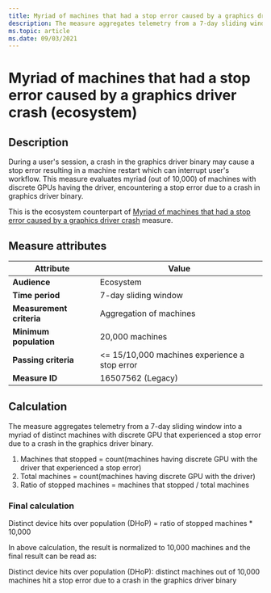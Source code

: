 ```yaml
---
title: Myriad of machines that had a stop error caused by a graphics driver crash (ecosystem)
description: The measure aggregates telemetry from a 7-day sliding window into a myriad of distinct machines with discrete GPU that experienced a bluescreen caused by a crash in the graphics driver binary (Ecosystem)
ms.topic: article
ms.date: 09/03/2021
---
```


# Myriad of machines that had a stop error caused by a graphics driver crash (ecosystem)

## Description

During a user's session, a crash in the graphics driver binary may cause a stop error resulting in a machine restart which can interrupt user's workflow. This measure evaluates myriad (out of 10,000) of machines with discrete GPUs having the driver, encountering a stop error due to a crash in graphics driver binary.

This is the ecosystem counterpart of [Myriad of machines that had a stop error caused by a graphics driver crash](./myriad-of-machines-that-had-blue-screen-caused-by-crash-in-graphics-driver-binary-discrete-standard.md) measure.

## Measure attributes

| Attribute | Value |
|--|--|
| **Audience** | Ecosystem |
| **Time period** | 7-day sliding window |
| **Measurement criteria** | Aggregation of machines |
| **Minimum population** | 20,000 machines |
| **Passing criteria** | <= 15/10,000 machines experience a stop error |
| **Measure ID** | 16507562 (Legacy)|

## Calculation

The measure aggregates telemetry from a 7-day sliding window into a myriad of distinct machines with discrete GPU that experienced a stop error due to a crash in the graphics driver binary.

1. Machines that stopped = count(machines having discrete GPU with the driver that experienced a stop error)
1. Total machines = count(machines having discrete GPU with the driver)
1. Ratio of stopped machines = machines that stopped / total machines

### Final calculation

Distinct device hits over population (DHoP) = ratio of stopped machines * 10,000

In above calculation, the result is normalized to 10,000 machines and the final result can be read as:

Distinct device hits over population (DHoP): distinct machines out of 10,000 machines hit a stop error due to a crash in the graphics driver binary
